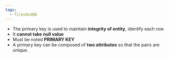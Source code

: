 ```yaml
---
tags:
  - filesAndDB
---
```

+ The primary key is used to maintain **integrity of entity**, identify each row 
+ It **cannot take null value**
+ Must be noted **PRIMARY KEY**
+ A primary key can be composed of **two attributes** so that the pairs are unique. 